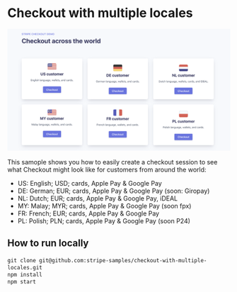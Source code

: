# Checkout with multiple locales

![Checkout across the world](checkout_accross_the_world.png)

This samople shows you how to easily create a checkout session to see what Checkout might look like for customers from around the world:

- US: English; USD; cards, Apple Pay & Google Pay
- DE: German; EUR; cards, Apple Pay & Google Pay (soon: Giropay)
- NL: Dutch; EUR; cards, Apple Pay & Google Pay, iDEAL
- MY: Malay; MYR; cards, Apple Pay & Google Pay (soon fpx)
- FR: French; EUR; cards, Apple Pay & Google Pay
- PL: Polish; PLN; cards, Apple Pay & Google Pay (soon P24)

## How to run locally

```
git clone git@github.com:stripe-samples/checkout-with-multiple-locales.git
npm install
npm start
```
